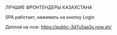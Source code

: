 ЛУЧШИЕ ФРОНТЕНДЕРЫ КАЗАХСТАНА

SPA работает, нажимать на кнопку Login

Деплой на now: https://public-3d7u5aa3s.now.sh/